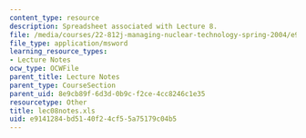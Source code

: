 ```yaml
---
content_type: resource
description: Spreadsheet associated with Lecture 8.
file: /media/courses/22-812j-managing-nuclear-technology-spring-2004/e9141284bd5140f24cf55a75179c04b5_lec08notes.xls
file_type: application/msword
learning_resource_types:
- Lecture Notes
ocw_type: OCWFile
parent_title: Lecture Notes
parent_type: CourseSection
parent_uid: 8e9cb89f-6d3d-0b9c-f2ce-4cc8246c1e35
resourcetype: Other
title: lec08notes.xls
uid: e9141284-bd51-40f2-4cf5-5a75179c04b5
---
```

